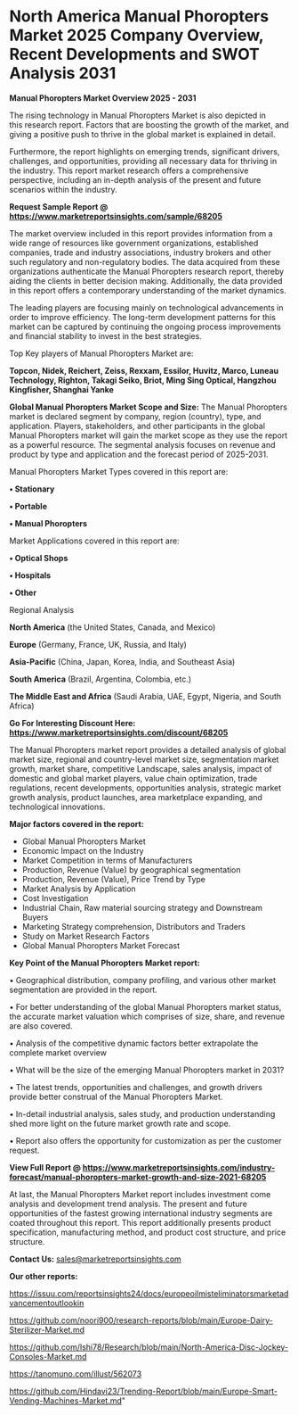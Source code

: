 # North America Manual Phoropters Market 2025 Company Overview, Recent Developments and SWOT Analysis 2031

<Strong> Manual Phoropters Market Overview 2025 - 2031</strong>

The rising technology in Manual Phoropters Market is also depicted in this research report. Factors that are boosting the growth of the market, and giving a positive push to thrive in the global market is explained in detail.

Furthermore, the report highlights on emerging trends, significant drivers, challenges, and opportunities, providing all necessary data for thriving in the industry. This report market research offers a comprehensive perspective, including an in-depth analysis of the present and future scenarios within the industry.

<strong>Request Sample Report @ <a href=https://www.marketreportsinsights.com/sample/68205>https://www.marketreportsinsights.com/sample/68205</a></strong>

The market overview included in this report provides information from a wide range of resources like government organizations, established companies, trade and industry associations, industry brokers and other such regulatory and non-regulatory bodies. The data acquired from these organizations authenticate the Manual Phoropters research report, thereby aiding the clients in better decision making. Additionally, the data provided in this report offers a contemporary understanding of the market dynamics.

The leading players are focusing mainly on technological advancements in order to improve efficiency. The long-term development patterns for this market can be captured by continuing the ongoing process improvements and financial stability to invest in the best strategies.

Top Key players of Manual Phoropters Market are:

<strong>Topcon, Nidek, Reichert, Zeiss, Rexxam, Essilor, Huvitz, Marco, Luneau Technology, Righton, Takagi Seiko, Briot, Ming Sing Optical, Hangzhou Kingfisher, Shanghai Yanke</strong>

<strong><b>Global Manual Phoropters Market Scope and Size:</b></strong>
The Manual Phoropters market is declared segment by company, region (country), type, and application. Players, stakeholders, and other participants in the global Manual Phoropters market will gain the market scope as they use the report as a powerful resource. The segmental analysis focuses on revenue and product by type and application and the forecast period of 2025-2031.

Manual Phoropters Market Types covered in this report are:

<strong>• Stationary

• Portable

• Manual Phoropters</strong>

Market Applications covered in this report are:

<strong>• Optical Shops

• Hospitals

• Other</strong> 

Regional Analysis

<strong>North America</strong> (the United States, Canada, and Mexico)

<strong>Europe</strong> (Germany, France, UK, Russia, and Italy)

<strong>Asia-Pacific</strong> (China, Japan, Korea, India, and Southeast Asia)

<strong>South America</strong> (Brazil, Argentina, Colombia, etc.)

<strong>The Middle East and Africa</strong> (Saudi Arabia, UAE, Egypt, Nigeria, and South Africa)

<strong>Go For Interesting Discount Here: <a href=https://www.marketreportsinsights.com/discount/68205>https://www.marketreportsinsights.com/discount/68205</a></strong>

The Manual Phoropters market report provides a detailed analysis of global market size, regional and country-level market size, segmentation market growth, market share, competitive Landscape, sales analysis, impact of domestic and global market players, value chain optimization, trade regulations, recent developments, opportunities analysis, strategic market growth analysis, product launches, area marketplace expanding, and technological innovations.

<strong><b>Major factors covered in the report:</b></strong>
<ul>
  <li>Global Manual Phoropters Market </li>
  <li>Economic Impact on the Industry</li>
  <li>Market Competition in terms of Manufacturers</li>
  <li>Production, Revenue (Value) by geographical segmentation</li>
  <li>Production, Revenue (Value), Price Trend by Type</li>
  <li>Market Analysis by Application</li>
  <li>Cost Investigation</li>
  <li>Industrial Chain, Raw material sourcing strategy and Downstream Buyers</li>
  <li>Marketing Strategy comprehension, Distributors and Traders</li>
  <li>Study on Market Research Factors</li>
  <li>Global Manual Phoropters Market Forecast</li>
</ul>

<strong><b>Key Point of the Manual Phoropters Market report:</b></strong>

• Geographical distribution, company profiling, and various other market segmentation are provided in the report.

• For better understanding of the global Manual Phoropters market status, the accurate market valuation which comprises of size, share, and revenue are also covered.

• Analysis of the competitive dynamic factors better extrapolate the complete market overview

• What will be the size of the emerging Manual Phoropters market in 2031?

• The latest trends, opportunities and challenges, and growth drivers provide better construal of the Manual Phoropters Market.

• In-detail industrial analysis, sales study, and production understanding shed more light on the future market growth rate and scope.

• Report also offers the opportunity for customization as per the customer request.

<strong><b>View Full Report @ <a href=https://www.marketreportsinsights.com/industry-forecast/manual-phoropters-market-growth-and-size-2021-68205>https://www.marketreportsinsights.com/industry-forecast/manual-phoropters-market-growth-and-size-2021-68205</a></b></strong>


At last, the Manual Phoropters Market report includes investment come analysis and development trend analysis. The present and future opportunities of the fastest growing international industry segments are coated throughout this report. This report additionally presents product specification, manufacturing method, and product cost structure, and price structure.

<strong>Contact Us:</strong>
sales@marketreportsinsights.com

<strong>Our other reports:</strong>

<a href=https://issuu.com/reportsinsights24/docs/europeoilmisteliminatorsmarketadvancementoutlookin>https://issuu.com/reportsinsights24/docs/europeoilmisteliminatorsmarketadvancementoutlookin</a>

<a href=https://github.com/noori900/research-reports/blob/main/Europe-Dairy-Sterilizer-Market.md>https://github.com/noori900/research-reports/blob/main/Europe-Dairy-Sterilizer-Market.md</a>

<a href=https://github.com/Ishi78/Research/blob/main/North-America-Disc-Jockey-Consoles-Market.md>https://github.com/Ishi78/Research/blob/main/North-America-Disc-Jockey-Consoles-Market.md</a>

<a href=https://tanomuno.com/illust/562073>https://tanomuno.com/illust/562073</a>

<a href=https://github.com/Hindavi23/Trending-Report/blob/main/Europe-Smart-Vending-Machines-Market.md>https://github.com/Hindavi23/Trending-Report/blob/main/Europe-Smart-Vending-Machines-Market.md</a>"
